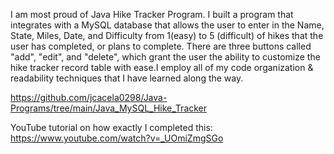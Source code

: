 I am most proud of Java Hike Tracker Program. I built a program that integrates with a MySQL database that allows the user to enter in the Name, State, Miles, Date, and Difficulty from 1(easy) to 5 (difficult) of hikes that the user has completed, or plans to complete. There are three buttons called "add", "edit", and "delete", which grant the user the ability to customize the hike tracker record table with ease.I employ all of my code organization & readability techniques that I have learned along the way.

https://github.com/jcacela0298/Java-Programs/tree/main/Java_MySQL_Hike_Tracker

YouTube tutorial on how exactly I completed this: 
https://www.youtube.com/watch?v=_UOmiZmgSGo
